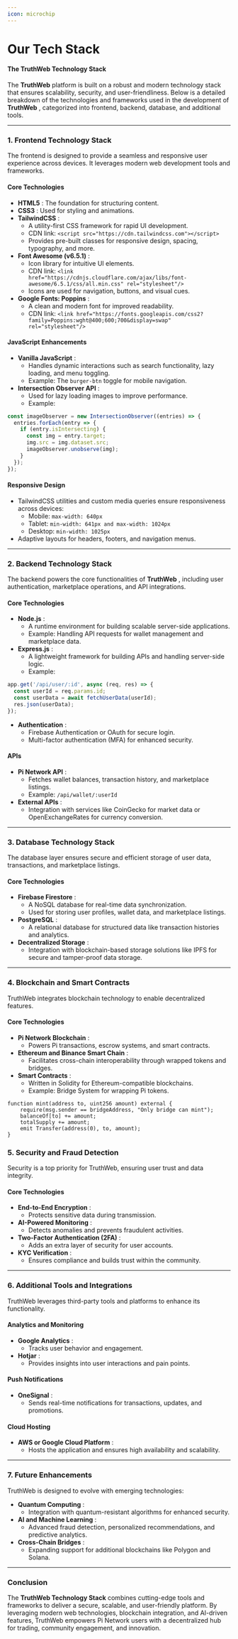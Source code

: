 ```yaml
---
icon: microchip
---
```


# Our Tech Stack

#### **The TruthWeb Technology Stack**

The **TruthWeb** platform is built on a robust and modern technology stack that ensures scalability, security, and user-friendliness. Below is a detailed breakdown of the technologies and frameworks used in the development of **TruthWeb** , categorized into frontend, backend, database, and additional tools.

***

### **1. Frontend Technology Stack**

The frontend is designed to provide a seamless and responsive user experience across devices. It leverages modern web development tools and frameworks.

#### **Core Technologies**

* **HTML5** : The foundation for structuring content.
* **CSS3** : Used for styling and animations.
* **TailwindCSS** :
  * A utility-first CSS framework for rapid UI development.
  * CDN link: `<script src="https://cdn.tailwindcss.com"></script>`
  * Provides pre-built classes for responsive design, spacing, typography, and more.
* **Font Awesome (v6.5.1)** :
  * Icon library for intuitive UI elements.
  * CDN link: `<link href="https://cdnjs.cloudflare.com/ajax/libs/font-awesome/6.5.1/css/all.min.css" rel="stylesheet"/>`
  * Icons are used for navigation, buttons, and visual cues.
* **Google Fonts: Poppins** :
  * A clean and modern font for improved readability.
  * CDN link: `<link href="https://fonts.googleapis.com/css2?family=Poppins:wght@400;600;700&display=swap" rel="stylesheet"/>`

#### **JavaScript Enhancements**

* **Vanilla JavaScript** :
  * Handles dynamic interactions such as search functionality, lazy loading, and menu toggling.
  * Example: The `burger-btn` toggle for mobile navigation.
* **Intersection Observer API** :
  * Used for lazy loading images to improve performance.
  * Example:

```javascript
const imageObserver = new IntersectionObserver((entries) => {
  entries.forEach(entry => {
    if (entry.isIntersecting) {
      const img = entry.target;
      img.src = img.dataset.src;
      imageObserver.unobserve(img);
    }
  });
});
```

#### **Responsive Design**

* TailwindCSS utilities and custom media queries ensure responsiveness across devices:
  * Mobile: `max-width: 640px`
  * Tablet: `min-width: 641px and max-width: 1024px`
  * Desktop: `min-width: 1025px`
* Adaptive layouts for headers, footers, and navigation menus.

***

### **2. Backend Technology Stack**

The backend powers the core functionalities of **TruthWeb** , including user authentication, marketplace operations, and API integrations.

#### **Core Technologies**

* **Node.js** :
  * A runtime environment for building scalable server-side applications.
  * Example: Handling API requests for wallet management and marketplace data.
* **Express.js** :
  * A lightweight framework for building APIs and handling server-side logic.
  * Example:

```javascript
app.get('/api/user/:id', async (req, res) => {
  const userId = req.params.id;
  const userData = await fetchUserData(userId);
  res.json(userData);
});
```

* **Authentication** :
  * Firebase Authentication or OAuth for secure login.
  * Multi-factor authentication (MFA) for enhanced security.

#### **APIs**

* **Pi Network API** :
  * Fetches wallet balances, transaction history, and marketplace listings.
  * Example: `/api/wallet/:userId`
* **External APIs** :
  * Integration with services like CoinGecko for market data or OpenExchangeRates for currency conversion.

***

### **3. Database Technology Stack**

The database layer ensures secure and efficient storage of user data, transactions, and marketplace listings.

#### **Core Technologies**

* **Firebase Firestore** :
  * A NoSQL database for real-time data synchronization.
  * Used for storing user profiles, wallet data, and marketplace listings.
* **PostgreSQL** :
  * A relational database for structured data like transaction histories and analytics.
* **Decentralized Storage** :
  * Integration with blockchain-based storage solutions like IPFS for secure and tamper-proof data storage.

***

### **4. Blockchain and Smart Contracts**

TruthWeb integrates blockchain technology to enable decentralized features.

#### **Core Technologies**

* **Pi Network Blockchain** :
  * Powers Pi transactions, escrow systems, and smart contracts.
* **Ethereum and Binance Smart Chain** :
  * Facilitates cross-chain interoperability through wrapped tokens and bridges.
* **Smart Contracts** :
  * Written in Solidity for Ethereum-compatible blockchains.
  * Example: Bridge System for wrapping Pi tokens.

```solution-file
function mint(address to, uint256 amount) external {
    require(msg.sender == bridgeAddress, "Only bridge can mint");
    balanceOf[to] += amount;
    totalSupply += amount;
    emit Transfer(address(0), to, amount);
}
```

### **5. Security and Fraud Detection**

Security is a top priority for TruthWeb, ensuring user trust and data integrity.

#### **Core Technologies**

* **End-to-End Encryption** :
  * Protects sensitive data during transmission.
* **AI-Powered Monitoring** :
  * Detects anomalies and prevents fraudulent activities.
* **Two-Factor Authentication (2FA)** :
  * Adds an extra layer of security for user accounts.
* **KYC Verification** :
  * Ensures compliance and builds trust within the community.

***

### **6. Additional Tools and Integrations**

TruthWeb leverages third-party tools and platforms to enhance its functionality.

#### **Analytics and Monitoring**

* **Google Analytics** :
  * Tracks user behavior and engagement.
* **Hotjar** :
  * Provides insights into user interactions and pain points.

#### **Push Notifications**

* **OneSignal** :
  * Sends real-time notifications for transactions, updates, and promotions.

#### **Cloud Hosting**

* **AWS or Google Cloud Platform** :
  * Hosts the application and ensures high availability and scalability.

***

### **7. Future Enhancements**

TruthWeb is designed to evolve with emerging technologies:

* **Quantum Computing** :
  * Integration with quantum-resistant algorithms for enhanced security.
* **AI and Machine Learning** :
  * Advanced fraud detection, personalized recommendations, and predictive analytics.
* **Cross-Chain Bridges** :
  * Expanding support for additional blockchains like Polygon and Solana.

***

### **Conclusion**

The **TruthWeb Technology Stack** combines cutting-edge tools and frameworks to deliver a secure, scalable, and user-friendly platform. By leveraging modern web technologies, blockchain integration, and AI-driven features, TruthWeb empowers Pi Network users with a decentralized hub for trading, community engagement, and innovation.
